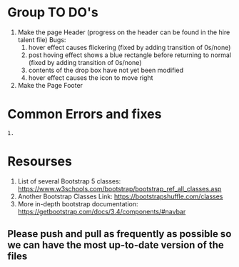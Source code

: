# Group TO DO's 
1. Make the page Header (progress on the header can be found in the hire talent file)
Bugs:
    1. hover effect causes flickering (fixed by adding transition of 0s/none)
    2. post hoving effect shows a blue rectangle before returning to normal (fixed by adding transition of 0s/none)
    3. contents of the drop box have not yet been modified
    4. hover effect causes the icon to move right
2. Make the Page Footer

# Common Errors and fixes 
    1. 
    
# Resourses 
1. List of several Bootstrap 5 classes: https://www.w3schools.com/bootstrap/bootstrap_ref_all_classes.asp
2. Another Bootstrap Classes Link: https://bootstrapshuffle.com/classes
3. More in-depth bootstrap documentation: https://getbootstrap.com/docs/3.4/components/#navbar

## Please push and pull as frequently as possible so we can have the most up-to-date version of the files
